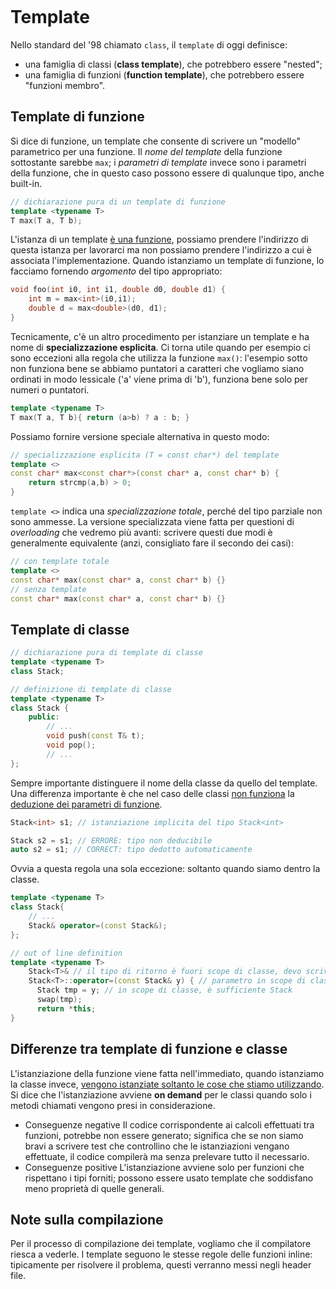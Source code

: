 ```toc
```
# Template
Nello standard del '98 chiamato `class`, il `template` di oggi definisce:
- una famiglia di classi (**class template**), che potrebbero essere "nested";
- una famiglia di funzioni (**function template**), che potrebbero essere "funzioni membro".
## Template di funzione
Si dice di funzione, un template che consente di scrivere un "modello" parametrico per una funzione. Il *nome del template* della funzione sottostante sarebbe `max`; i *parametri di template* invece sono i parametri della funzione, che in questo caso possono essere di qualunque tipo, anche built-in.
```cpp
// dichiarazione pura di un template di funzione
template <typename T>
T max(T a, T b);
```

L'istanza di un template <u>è una funzione</u>, possiamo prendere l'indirizzo di questa istanza per lavorarci ma non possiamo prendere l'indirizzo a cui è associata l'implementazione. Quando istanziamo un template di funzione, lo facciamo fornendo *argomento* del tipo appropriato:
```cpp
void foo(int i0, int i1, double d0, double d1) {
	int m = max<int>(i0,i1);
	double d = max<double>(d0, d1);
}
```

Tecnicamente, c'è un altro procedimento per istanziare un template e ha nome di **specializzazione esplicita**. Ci torna utile quando per esempio ci sono eccezioni alla regola che utilizza la funzione `max()`: l'esempio sotto non funziona bene se abbiamo puntatori a caratteri che vogliamo siano ordinati in modo lessicale ('a' viene prima di 'b'), funziona bene solo per numeri o puntatori.
```cpp
template <typename T>
T max(T a, T b){ return (a>b) ? a : b; }
```
Possiamo fornire versione speciale alternativa in questo modo:
```cpp
// specializzazione esplicita (T = const char*) del template
template <>
const char* max<const char*>(const char* a, const char* b) {
	return strcmp(a,b) > 0;
}
```
`template <>` indica una *specializzazione totale*, perché del tipo parziale non sono ammesse. La versione specializzata viene fatta per questioni di *overloading* che vedremo più avanti: scrivere questi due modi è generalmente equivalente (anzi, consigliato fare il secondo dei casi):
```cpp
// con template totale
template <>
const char* max(const char* a, const char* b) {}
// senza template
const char* max(const char* a, const char* b) {}
```

## Template di classe
```cpp
// dichiarazione pura di template di classe
template <typename T>
class Stack;

// definizione di template di classe
template <typename T>
class Stack {
	public:
		// ...
		void push(const T& t);
		void pop();
		// ...
};
```
Sempre importante distinguere il nome della classe da quello del template.
Una differenza importante è che nel caso delle classi <u>non funziona</u> la <u>deduzione dei parametri di funzione</u>.
```cpp
Stack<int> s1; // istanziazione implicita del tipo Stack<int>

Stack s2 = s1; // ERRORE: tipo non deducibile
auto s2 = s1; // CORRECT: tipo dedotto automaticamente
```
Ovvia a questa regola una sola eccezione: soltanto quando siamo dentro la classe.
```cpp
template <typename T>
class Stack{
	// ...
	Stack& operator=(const Stack&);
};

// out of line definition
template <typename T>
	Stack<T>& // il tipo di ritorno è fuori scope di classe, devo scrivere <T>
	Stack<T>::operator=(const Stack& y) { // parametro in scope di classe
	  Stack tmp = y; // in scope di classe, è sufficiente Stack
	  swap(tmp);
	  return *this;
}
```
## Differenze tra template di funzione e classe
L'istanziazione della funzione viene fatta nell'immediato, quando istanziamo la classe invece, <u>vengono istanziate soltanto le cose che stiamo utilizzando</u>. Si dice che l'istanziazione avviene **on demand** per le classi quando solo i metodi chiamati vengono presi in considerazione.

- Conseguenze negative
  Il codice corrispondente ai calcoli effettuati tra funzioni, potrebbe non essere generato; significa che se non siamo bravi a scrivere test che controllino che le istanziazioni vengano effettuate, il codice compilerà ma senza prelevare tutto il necessario.
- Conseguenze positive
  L'istanziazione avviene solo per funzioni che rispettano i tipi forniti; possono essere usato template che soddisfano meno proprietà di quelle generali.

## Note sulla compilazione
Per il processo di compilazione dei template, vogliamo che il compilatore riesca a vederle. I template seguono le stesse regole delle funzioni inline: tipicamente per risolvere il problema, questi verranno messi negli header file.